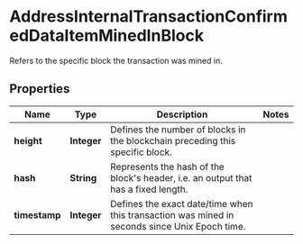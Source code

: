 

# AddressInternalTransactionConfirmedDataItemMinedInBlock

Refers to the specific block the transaction was mined in.

## Properties

Name | Type | Description | Notes
------------ | ------------- | ------------- | -------------
**height** | **Integer** | Defines the number of blocks in the blockchain preceding this specific block. | 
**hash** | **String** | Represents the hash of the block&#39;s header, i.e. an output that has a fixed length. | 
**timestamp** | **Integer** | Defines the exact date/time when this transaction was mined in seconds since Unix Epoch time. | 



